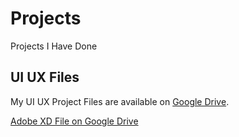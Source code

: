 # Projects
Projects I Have Done


## UI UX Files
My UI UX Project Files are available on [Google Drive]([https://drive.google.com/...](https://drive.google.com/file/d/1AfKuC-p6tDb9VO2D3XI3oOPmOKfHdarr/view?usp=drive_link)).

[Adobe XD File on Google Drive](https://drive.google.com/file/d/1AfKuC-p6tDb9VO2D3XI3oOPmOKfHdarr/view?usp=drive_link)
